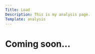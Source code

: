 ```yaml
---
Title: Load
Description: This is my analysis page.
Template: analysis
---
```


Coming soon...
=======================
